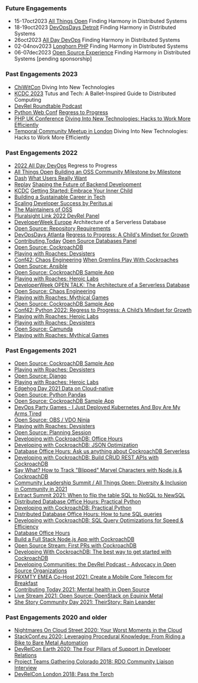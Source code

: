 ### Future Engagements
* 15-17oct2023 [All Things Open](https://2023.allthingsopen.org/) Finding Harmony in Distributed Systems
* 18-19oct2023 [DevOpsDays Detroit](https://devopsdays.org/events/2023-detroit/welcome/) Finding Harmony in Distributed Systems
* 26oct2023 [All Day DevOps](https://www.alldaydevops.com/) Finding Harmony in Distributed Systems
* 02-04nov2023 [Longhorn PHP](https://www.longhornphp.com/) Finding Harmony in Distributed Systems
* 06-07dec2023 [Open Source Experience](https://www.opensource-experience.com/en/) Finding Harmony in Distributed Systems [pending sponsorship]

### Past Engagements 2023
* [ChiWitCon](https://www.chiwomenintech.com/) Diving Into New Technologies
* [KCDC 2023](https://www.kcdc.info/) Tutus and Tech: A Ballet-Inspired Guide to Distributed Computing
* [DevRel Roundtable Podcast](https://developerrelations.com/devrel-roundtable)
* [Python Web Conf](https://2023.pythonwebconf.com/) [Regress to Progress](https://www.youtube.com/watch?v=nHUIBzp_ZBQ&list=PLt4L3V8wVnF4GJb8dekLGTNx44FNIFwdv&index=53)
* [PHP UK Conference](https://www.phpconference.co.uk/) [Diving Into New Technologies: Hacks to Work More Efficiently](https://www.youtube.com/watch?v=9r-0RQFRU20&t=28110s)
* [Temporal Community Meetup in London](https://www.meetup.com/temporal-community-meetup/events/291337514/) Diving Into New Technologies: Hacks to Work More Efficiently

### Past Engagements 2022
* [2022 All Day DevOps](https://www.alldaydevops.com/) Regress to Progress
* [All Things Open](https://2022.allthingsopen.org/) [Building an OSS Community Milestone by Milestone](https://2022.allthingsopen.org/sessions/building-an-enduring-open-source-community-milestone-by-milestone/)
* [Dash](https://www.dashcon.io/) [What Users Really Want](https://www.dashcon.io/talks/what-users-really-want/)
* [Replay](https://temporal.io/replay) [Shaping the Future of Backend Development](https://youtu.be/vpdkobsDOuU)
* [KCDC](https://www.kcdc.info/) [Getting Started: Embrace Your Inner Child](https://docs.google.com/presentation/d/1TDanrReBserNLiz8BgMCTmXAL2YeBmG_2VMRxGEvCVI/edit?usp=sharing)
* [Building a Sustainable Career in Tech](https://twitter.com/i/spaces/1gqxvllgNgkGB?s=20)
* [Scaling Developer Success by Peritus.ai](https://scalingdevelopersuccess.buzzsprout.com/1884781/10804371-scaling-developer-success-with-rain-leander-appdev-technical-evangelist-cockroach-labs)
* [The Maintainers of OSS](https://youtu.be/V1Q3xC_EHB0?t=11640)
* [Pluralsight Link 2022 DevRel Panel](https://www.youtube.com/watch?v=EDRSvuv0Oa0)
* [DeveloperWeek Europe](https://www.developerweek.com/europe/) Architecture of a Serverless Database
* [Open Source: Repository Requirements](https://youtu.be/WqW-rh5GvwQ)
* [DevOpsDays Atlanta](https://devopsdays.org/events/2022-atlanta) [Regress to Progress: A Child's Mindset for Growth](https://youtu.be/UND61-TzqSc?t=3479)
* [Contributing.Today](https://www.contributing.today/) [Open Source Databases Panel](https://www.youtube.com/watch?v=ToBTja6W5vI)
* [Open Source: CockroachDB](https://www.youtube.com/watch?v=vthRVctq8jQ)
* [Playing with Roaches: Devsisters](https://www.youtube.com/watch?v=5ebT5fjj6FA)
* [Conf42: Chaos Engineering](https://www.conf42.com/ce2022) [When Gremlins Play With Cockroaches](https://youtu.be/8H7fI7RF-3M)
* [Open Source: Ansible](https://www.youtube.com/watch?v=BRO4j4t4piI)
* [Open Source: CockroachDB Sample App](https://www.youtube.com/watch?v=vVQPDrd5XA8)
* [Playing with Roaches: Heroic Labs](https://youtu.be/ltPagDPXd38)
* [DeveloperWeek OPEN TALK: The Architecture of a Serverless Database](https://www.developerweek.com/)
* [Open Source: Chaos Engineering](https://www.youtube.com/watch?v=UUMuB_MGqUA)
* [Playing with Roaches: Mythical Games](https://www.youtube.com/watch?v=LvX1KgwGRL4)
* [Open Source: CockroachDB Sample App](https://www.youtube.com/watch?v=Im5xC57RX4s)
* [Conf42: Python 2022: Regress to Progress: A Child’s Mindset for Growth](https://www.youtube.com/watch?v=WvQMG0oQYQk)
* [Playing with Roaches: Heroic Labs](https://www.youtube.com/watch?v=60MikAPKYFw)
* [Playing with Roaches: Devsisters](https://www.youtube.com/watch?v=fUiy90DsWoA)
* [Open Source: Camunda](https://www.youtube.com/watch?v=3Jfbrn6TXMk)
* [Playing with Roaches: Mythical Games](https://www.youtube.com/watch?v=GRtq4LT9UXc)

### Past Engagements 2021
* [Open Source: CockroachDB Sample App](https://www.youtube.com/watch?v=JWxWwEjgGDQ)
* [Playing with Roaches: Devsisters](https://www.youtube.com/watch?v=c5vY6RVJneo)
* [Open Source: Django](https://www.youtube.com/watch?v=Rp1X6uwAs9s)
* [Playing with Roaches: Heroic Labs](https://www.youtube.com/watch?v=-hGIM3utOP4)
* [Edgehog Day 2021 Data on Cloud-native](https://www.youtube.com/watch?v=_bK2JnZqKmE)
* [Open Source: Python Pandas](https://www.youtube.com/watch?v=k4MKRI0RCYo)
* [Open Source: CockroachDB Sample App](https://www.youtube.com/watch?v=sjFhBrK_5-E)
* [DevOps Party Games - I Just Deployed Kubernetes And Boy Are My Arms Tired](https://devopspartygames.com/episodes/s03e04)
* [Open Source: OBS / VDO Ninja](https://www.youtube.com/watch?v=4IlgoGCg8tc)
* [Playing with Roaches: Devsisters](https://www.youtube.com/watch?v=KXC3CB3Zjpw)
* [Open Source: Planning Session](https://www.youtube.com/watch?v=zM7fJoFFXLI)
* [Developing with CockroachDB: Office Hours](https://www.youtube.com/watch?v=2xmMRjdmnkg)
* [Developing with CockroachDB: JSON Optimization](https://www.youtube.com/watch?v=Nl0QNj63beU)
* [Database Office Hours: Ask us anything about CockroachDB Serverless](https://www.youtube.com/watch?v=jlcjI_1bT4A)
* [Developing with CockroachDB: Build CRUD REST APIs with CockroachDB](https://www.youtube.com/watch?v=MyjqgYl-FhE)
* [Say What? How to Track "Blipped" Marvel Characters with Node.js & CockroachDB](https://www.youtube.com/watch?v=Ex9qRBFmCIk)
* [Community Leadership Summit / All Things Open: Diversity & Inclusion in Community in 2021](https://www.youtube.com/watch?v=ZaxqsahqFFM)
* [Extract Summit 2021: When to flip the table SQL to NoSQL to NewSQL](https://www.youtube.com/watch?v=Q3lL5kLjPQw&list=PLZyvi_9gamL8s-x1r36wXi9pzj4iGXtYM&index=17)
* [Distributed Database Office Hours: Practical Python](https://www.youtube.com/watch?v=dUPfti6QGF4)
* [Developing with CockroachDB: Practical Python](https://www.youtube.com/watch?v=uXyhE11TeIA)
* [Distributed Database Office Hours: How to tune SQL queries](https://www.youtube.com/watch?v=pZGw4_7SFek)
* [Developing with CockroachDB: SQL Query Optimizations for Speed & Efficiency](https://www.youtube.com/watch?v=TzqLz9_quqQ)
* [Database Office Hours](https://www.youtube.com/watch?v=3mz_wEUROiY)
* [Build a Full Stack Node.js App with CockroachDB](https://www.youtube.com/watch?v=kylplm1lR0g)
* [Open Source Stream: First PRs with CockroachDB](https://www.youtube.com/watch?v=TrcdNzUXJ-c)
* [Developing With CockroachDB: The best way to get started with CockroachDB](https://www.youtube.com/watch?v=Apu5UxSYwzU)
* [Developing Communities: the DevRel Podcast - Advocacy in Open Source Organizations](https://open.spotify.com/episode/4PjS30Dsf9lKBAtuCLhQGo)
* [PRXMTY EMEA Co-Host 2021: Create a Mobile Core Telecom for Breakfast](https://metal.equinix.com/proximity/?wchannelid=ujj9b20qi5&wmediaid=4wtzuvr7w3)
* [Contributing Today 2021: Mental health in Open Source](https://www.contributing.today/past-sessions/mental-health-in-open-source-panel/)
* [Live Stream 2021: Open Source: OpenStack on Equinix Metal](https://youtu.be/aYxzd4YjXy4)
* [She Story Community Day 2021: TheirStory: Rain Leander](https://youtu.be/qJhyc-V-UqQ)

### Past Engagements 2020 and older
* [Nightmares On Cloud Street 2020: Your Worst Moments in the Cloud](https://youtu.be/Uz1L1lirun0)
* [StackConf.eu 2020: Leveraging Procedural Knowledge: From Riding a Bike to Bare Metal Automation](https://youtu.be/LSgWN8rdQ5Q)
* [DevRelCon Earth 2020: The Four Pillars of Support in Developer Relations](https://youtu.be/P_8DnKN9T0g)
* [Project Teams Gathering Colorado 2018: RDO Community Liaison Interview](https://youtu.be/E6P-p-HssIw)
* [DevRelCon London 2018: Pass the Torch](https://www.youtube.com/watch?v=epX6Ct88dUk)
